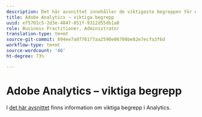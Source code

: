 ```yaml
---
description: Det här avsnittet innehåller de viktigaste begreppen för Adobe Analytics, en kort beskrivning av begreppen samt en specifik dokumentationslänk med mer information om ämnet.
title: Adobe Analytics – viktiga begrepp
uuid: ef5701c5-2d3e-4847-851f-9312d55db1a8
role: Business Practitioner, Administrator
translation-type: tm+mt
source-git-commit: 894ee7a8f761f7aa2590e06708be82e7ecfa3f6d
workflow-type: tm+mt
source-wordcount: '46'
ht-degree: 73%

---
```



# Adobe Analytics – viktiga begrepp

I [det här avsnittet](/help/landing/an-key-concepts.md) finns information om viktiga begrepp i Analytics.
